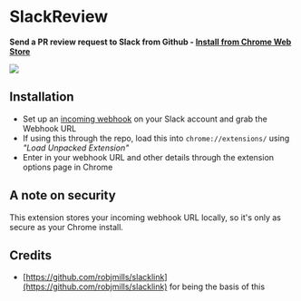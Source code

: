 # SlackReview

**Send a PR review request to Slack from Github - [Install from Chrome Web Store](https://chrome.google.com/webstore/detail/slackreview/bkmpamkabppmgecmoopfimcjddonkfgc)**

<img src="https://cloud.githubusercontent.com/assets/466546/21317647/e8fb3e9a-c5fd-11e6-9eea-135d7ed22f2f.png">

## Installation
* Set up an [incoming webhook](https://my.slack.com/apps/A0F7XDUAZ-incoming-webhooks) on your Slack account and grab the Webhook URL
* If using this through the repo, load this into `chrome://extensions/` using *"Load Unpacked Extension"*
* Enter in your webhook URL and other details through the extension options page in Chrome

## A note on security
This extension stores your incoming webhook URL locally, so it's only as secure as your Chrome install.

## Credits
* [https://github.com/robjmills/slacklink](https://github.com/robjmills/slacklink) for being the basis of this
